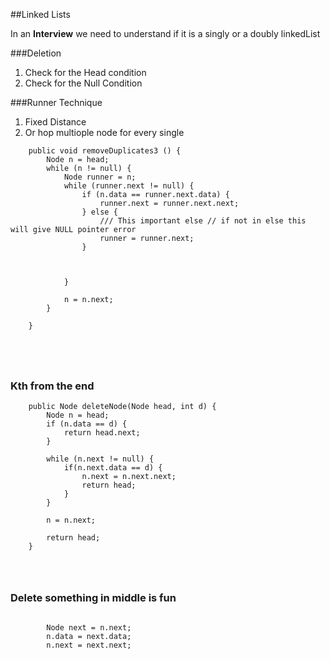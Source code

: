 ##Linked Lists

In an **Interview** we need to understand if it is a singly or a doubly linkedList

###Deletion
1. Check for the Head condition
2. Check for the Null Condition

###Runner Technique

1. Fixed Distance
2. Or hop multiople node for every single



```````
    public void removeDuplicates3 () {
        Node n = head;
        while (n != null) {
            Node runner = n;
            while (runner.next != null) {
                if (n.data == runner.next.data) {
                    runner.next = runner.next.next;
                } else {
                    /// This important else // if not in else this will give NULL pointer error
                    runner = runner.next;
                }
                

                
            }

            n = n.next;
        }

    }





```````


### Kth from the end


``````
    public Node deleteNode(Node head, int d) {
        Node n = head;
        if (n.data == d) {
            return head.next;
        }

        while (n.next != null) {
            if(n.next.data == d) {
                n.next = n.next.next;
                return head;
            }
        }

        n = n.next;

        return head;
    }




``````


### Delete something in middle is fun

```````
        
        Node next = n.next;
        n.data = next.data;
        n.next = next.next;



```````






